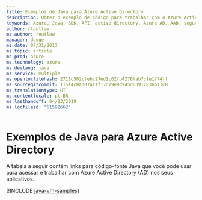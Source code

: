 ```yaml
---
title: Exemplos de Java para Azure Active Directory
description: Obter o exemplo de código para trabalhar com o Azure Active Directory a partir de seus aplicativos Java.
keywords: Azure, Java, SDK, API, active directory, Azure AD, AAD, segurança, login, autenticação, SSO, SAML
author: rloutlaw
ms.author: routlaw
manager: douge
ms.date: 07/31/2017
ms.topic: article
ms.prod: azure
ms.technology: azure
ms.devlang: java
ms.service: multiple
ms.openlocfilehash: 2711c502cfebc27ed1c62fb4276fab7c1e1774ff
ms.sourcegitcommit: 115f4c8ad07a11f17d79e9d945d63917836b11c8
ms.translationtype: HT
ms.contentlocale: pt-BR
ms.lasthandoff: 04/23/2019
ms.locfileid: "61592662"
---
```

# <a name="java-samples-for-azure-active-directory"></a>Exemplos de Java para Azure Active Directory

A tabela a seguir contém links para código-fonte Java que você pode usar para acessar e trabalhar com Azure Active Directory (AD) nos seus aplicativos.

[!INCLUDE [java-vm-samples](includes/java-aad-samples.md)]